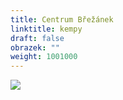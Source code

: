 ```yaml
---
title: Centrum Břežánek
linktitle: kempy
draft: false
obrazek: ""
weight: 1001000
---
```

![](/assets/media/baner__cisla-1-.jpg)